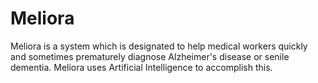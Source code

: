 # Meliora
Meliora is a system which is designated to help medical workers quickly and sometimes prematurely diagnose Alzheimer's disease  or senile dementia. Meliora uses Artificial Intelligence to accomplish this. 
